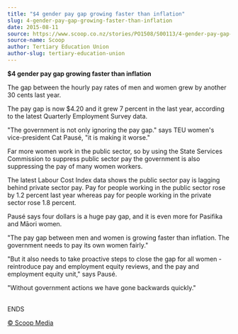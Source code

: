 ```yaml
---
title: "$4 gender pay gap growing faster than inflation"
slug: 4-gender-pay-gap-growing-faster-than-inflation
date: 2015-08-11
source: https://www.scoop.co.nz/stories/PO1508/S00113/4-gender-pay-gap-growing-faster-than-inflation.htm
source-name: Scoop
author: Tertiary Education Union
author-slug: tertiary-education-union
---
```


<p><strong>$4 gender pay gap growing faster than
inflation</strong></p>

<p>The gap between the hourly pay rates of
men and women grew by another 30 cents last year.</p>

<p>The pay
gap is now $4.20 and it grew 7 percent in the last year,
according to the latest Quarterly Employment Survey
data.</p>

<p>"The government is not only ignoring the pay
gap." says TEU women's vice-president Cat Pausé, "it is
making it worse."</p>

<p>Far more women work in the public
sector, so by using the State Services Commission to
suppress public sector pay the government is also
suppressing the pay of many women workers.</p>

<p>The latest
Labour Cost Index data shows the public sector pay is
lagging behind private sector pay. Pay for people working in
the public sector rose by 1.2 percent last year whereas pay
for people working in the private sector rose 1.8
percent.</p>

<p>Pausé says four dollars is a huge pay gap, and
it is even more for Pasifika and Māori women.</p>

<p>"The pay
gap between men and women is growing faster than inflation.
The government needs to pay its own women fairly."</p>

<p>"But it
also needs to take proactive steps to close the gap for all
women - reintroduce pay and employment equity reviews, and
the pay and employment equity unit," says Pausé.</p>

<p>"Without
government actions we have gone backwards
quickly."</p>

<p><br>ENDS
</p>

<p>
<a href="http://www.scoop.co.nz/about/terms.html" target="_blank"><span>© Scoop Media</span></a>
         </p>